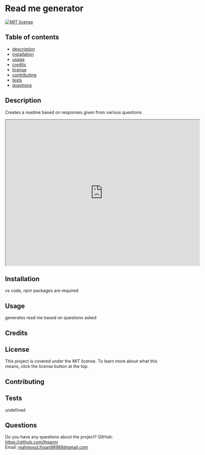 # Read me generator

  [![MIT license](https://img.shields.io/badge/License-MIT-blue.svg)](https://lbesson.mit-license.org/)

  ## Table of contents
  * [description](#description)
  * [installation](#intsallation)
  * [usage](#usage)
  * [credits](#credits)
  * [license](#license)
  * [contributing](#contributing)
  * [tests](#tests)
  * [questions](#questions)

  ## Description
  Creates a readme based on responses given from various questions

  <iframe src="https://drive.google.com/file/d/1e4yHSaagjzqGEa4PzFatLQmP6mPMIx-_/preview" width="640" height="480"></iframe>

  ## Installation
  vs code, npm packages are required

  ## Usage

  generates read me based on questions asked

  ## Credits
  

  ## License
  This project is covered under the MIT license. To learn more about what this means, click the license button at the top.

  ## Contributing
  

  ## Tests
  undefined

  ## Questions
  Do you have any questions about the project?
  GitHub: https://github.com/ihsanm  
  Email: mahmood.ihsan98989@gmail.com

